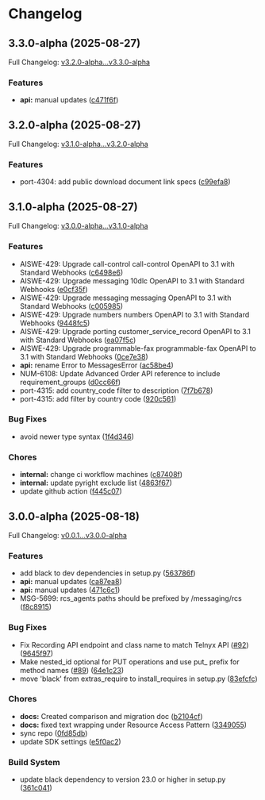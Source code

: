 # Changelog

## 3.3.0-alpha (2025-08-27)

Full Changelog: [v3.2.0-alpha...v3.3.0-alpha](https://github.com/team-telnyx/telnyx-python/compare/v3.2.0-alpha...v3.3.0-alpha)

### Features

* **api:** manual updates ([c471f6f](https://github.com/team-telnyx/telnyx-python/commit/c471f6f7595e375725124181460385b57c3335f4))

## 3.2.0-alpha (2025-08-27)

Full Changelog: [v3.1.0-alpha...v3.2.0-alpha](https://github.com/team-telnyx/telnyx-python/compare/v3.1.0-alpha...v3.2.0-alpha)

### Features

* port-4304: add public download document link specs ([c99efa8](https://github.com/team-telnyx/telnyx-python/commit/c99efa8fe272848ccdb18b984238b44f065dd0b2))

## 3.1.0-alpha (2025-08-27)

Full Changelog: [v3.0.0-alpha...v3.1.0-alpha](https://github.com/team-telnyx/telnyx-python/compare/v3.0.0-alpha...v3.1.0-alpha)

### Features

* AISWE-429: Upgrade call-control call-control OpenAPI to 3.1 with Standard Webhooks ([c6498e6](https://github.com/team-telnyx/telnyx-python/commit/c6498e6e628c19175191de0092ba897c69318d0d))
* AISWE-429: Upgrade messaging 10dlc OpenAPI to 3.1 with Standard Webhooks ([e0cf35f](https://github.com/team-telnyx/telnyx-python/commit/e0cf35f4d12d8f24e26dab02909e238c02d22465))
* AISWE-429: Upgrade messaging messaging OpenAPI to 3.1 with Standard Webhooks ([c005985](https://github.com/team-telnyx/telnyx-python/commit/c005985aaacf9a41cf889bf15e6eb40d1a773e44))
* AISWE-429: Upgrade numbers numbers OpenAPI to 3.1 with Standard Webhooks ([9448fc5](https://github.com/team-telnyx/telnyx-python/commit/9448fc586b6de3896cfacc01f4153650c3cd0d2b))
* AISWE-429: Upgrade porting customer_service_record OpenAPI to 3.1 with Standard Webhooks ([ea07f5c](https://github.com/team-telnyx/telnyx-python/commit/ea07f5c8688b990d4890f28e377ec20074993ace))
* AISWE-429: Upgrade programmable-fax programmable-fax OpenAPI to 3.1 with Standard Webhooks ([0ce7e38](https://github.com/team-telnyx/telnyx-python/commit/0ce7e38f1a87f45e1a60570322bae101b8646286))
* **api:** rename Error to MessagesError ([ac58be4](https://github.com/team-telnyx/telnyx-python/commit/ac58be4181157fce47ac0bbc077dc2f0b73985e8))
* NUM-6108: Update Advanced Order API reference to include requirement_groups ([d0cc66f](https://github.com/team-telnyx/telnyx-python/commit/d0cc66f4a4faa41a557cf3b27d30f465f724dcd4))
* port-4315: add country_code filter to description ([7f7b678](https://github.com/team-telnyx/telnyx-python/commit/7f7b678b435cab29addaaff865275d9d0f0ffed7))
* port-4315: add filter by country code ([920c561](https://github.com/team-telnyx/telnyx-python/commit/920c561527177a01119fb4c542227d2cfff02998))


### Bug Fixes

* avoid newer type syntax ([1f4d346](https://github.com/team-telnyx/telnyx-python/commit/1f4d346115cbe1f985e9f711716d47c891487440))


### Chores

* **internal:** change ci workflow machines ([c87408f](https://github.com/team-telnyx/telnyx-python/commit/c87408f180f76257a61fcbfc173d3ddc1890be8d))
* **internal:** update pyright exclude list ([4863f67](https://github.com/team-telnyx/telnyx-python/commit/4863f67905e609ceb919323d86802c69bad660f8))
* update github action ([f445c07](https://github.com/team-telnyx/telnyx-python/commit/f445c07c8a4e60a8c61b24925f0545b0bdd8f074))

## 3.0.0-alpha (2025-08-18)

Full Changelog: [v0.0.1...v3.0.0-alpha](https://github.com/team-telnyx/telnyx-python/compare/v0.0.1...v3.0.0-alpha)

### Features

* add black to dev dependencies in setup.py ([563786f](https://github.com/team-telnyx/telnyx-python/commit/563786f7193a0d79d8275311d5f56034a7fc08c4))
* **api:** manual updates ([ca87ea8](https://github.com/team-telnyx/telnyx-python/commit/ca87ea8e651e6cc9ba59cfda314426fbbc972a30))
* **api:** manual updates ([471c6c1](https://github.com/team-telnyx/telnyx-python/commit/471c6c120cf12221bc29782f4ebbdacf651873da))
* MSG-5699: rcs_agents paths should be prefixed by /messaging/rcs ([f8c8915](https://github.com/team-telnyx/telnyx-python/commit/f8c8915795a49c1e81cfdd239df6c76311228376))


### Bug Fixes

* Fix Recording API endpoint and class name to match Telnyx API ([#92](https://github.com/team-telnyx/telnyx-python/issues/92)) ([9645f97](https://github.com/team-telnyx/telnyx-python/commit/9645f979af89e58c59e59a45d8f05ce87b597956))
* Make nested_id optional for PUT operations and use put_ prefix for method names ([#89](https://github.com/team-telnyx/telnyx-python/issues/89)) ([64e1c23](https://github.com/team-telnyx/telnyx-python/commit/64e1c2397e98d6a957c9c0bcdd0423c9052c7067))
* move 'black' from extras_require to install_requires in setup.py ([83efcfc](https://github.com/team-telnyx/telnyx-python/commit/83efcfc5510fb6e210adbb270f05c68ee991e1e2))


### Chores

* **docs:** Created comparison and migration doc ([b2104cf](https://github.com/team-telnyx/telnyx-python/commit/b2104cfcdb627fd7880dec5f748988c6c7f04817))
* **docs:** fixed text wrapping under Resource Access Pattern ([3349055](https://github.com/team-telnyx/telnyx-python/commit/3349055aca80d1d5cbdf34e5009f1ac77cd24e31))
* sync repo ([0fd85db](https://github.com/team-telnyx/telnyx-python/commit/0fd85db8308098a0f3913d92a92a727fea959e66))
* update SDK settings ([e5f0ac2](https://github.com/team-telnyx/telnyx-python/commit/e5f0ac29ffef95c5e60e9130c62d65f76f620673))


### Build System

* update black dependency to version 23.0 or higher in setup.py ([361c041](https://github.com/team-telnyx/telnyx-python/commit/361c041e49a0d573a8657768cb7b1a7f3fe9fdd7))
